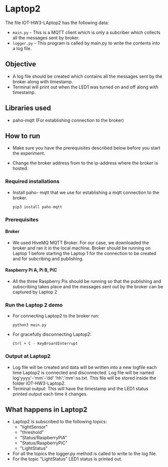 # Laptop2
The file IOT-HW3-LAptop2 has the following data:
- `main.py` - This is a MQTT client which is only a subcriber which collects all the messages sent by broker.
- `logger.py` - This program is called by main.py to write the contents into a log file.

## Objective
- A log file should be created which contains all the messages sent by the broker along with timestamp.
- Terminal will print out when the LED1 was turned on and off along with timestamp.

## Libraries used
- paho-mqtt (For establishing connection to the broker)

## How to run
-  Make sure you have the prerequisites described below before you start the experiment.

- Change the broker address from to the ip-address where the broker is hosted.


### Required installations
- Install paho- mqtt that we use for establishing a mqtt connection to the broker.
    ```
    pip3 install paho-mqtt
    ```
### Prerequisites
#### Broker     
-   We used HiveMQ MQTT Broker. For our case, we downloaded the broker and ran it in the local machine. Broker should be running on Laptop 1 before starting the Laptop 1 for the connection to be created and for subcribing and publishing.

#### Raspberry Pi A, Pi B, PiC
- All the three Raspberry Pis should be running so that the publishing and subscribing takes place and the messages sent out by the broker can be captured by Laptop 2

### Run the Laptop 2 demo
- For connecting Laptop2 to the broker run:
    ```
    python3 main.py
    ```
- For gracefully disconnecting Laptop2:
    ```
    Ctrl + C - KeyBroardInterrupt
    ```
### Output at Laptop2
- Log file will be created and data will be written into a new logfile each time Laptop2 is connected and disconnected. Log file will be named log'yyyy'-'mm'-'dd' 'hh':'mm':ss.txt. This file will be stored inside the folder IOT-HW3-Laptop2.
- Terminal output: This will have the timestamp and the LED1 status printed output each time it changes.

## What happens in Laptop2
- Laptop2 is subscribed to the following topics:
    - "lightSensor"
    - "threshold"
    - "Status/RaspberryPiA"
    - "Status/RaspberryPiC"
    - "LightStatus"
- For all the topics the logger.py method is called to write to the log file.
- For the topic "LightStatus" LED1 status is printed out.
